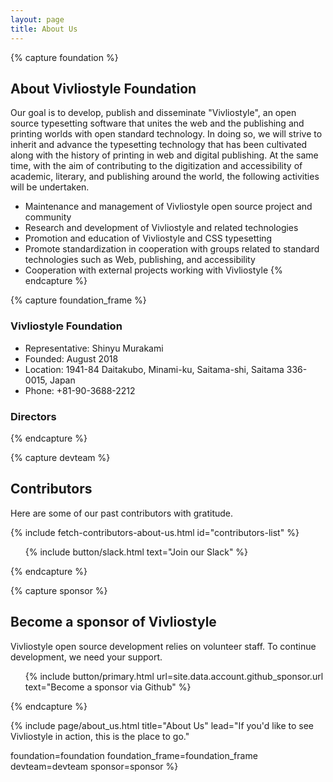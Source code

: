 ```yaml
---
layout: page
title: About Us
---
```



{% capture foundation %}
## About Vivliostyle Foundation

Our goal is to develop, publish and disseminate "Vivliostyle", an open source typesetting software that unites the web and the publishing and printing worlds with open standard technology. In doing so, we will strive to inherit and advance the typesetting technology that has been cultivated along with the history of printing in web and digital publishing. At the same time, with the aim of contributing to the digitization and accessibility of academic, literary, and publishing around the world, the following activities will be undertaken.

- Maintenance and management of Vivliostyle open source project and community
- Research and development of Vivliostyle and related technologies
- Promotion and education of Vivliostyle and CSS typesetting
- Promote standardization in cooperation with groups related to standard technologies such as Web, publishing, and accessibility
- Cooperation with external projects working with Vivliostyle
{% endcapture %}


{% capture foundation_frame %}
### Vivliostyle Foundation

- Representative: Shinyu Murakami
- Founded: August 2018
- Location: 1941-84 Daitakubo, Minami-ku, Saitama-shi, Saitama 336-0015, Japan
- Phone: +81-90-3688-2212

### Directors
{% endcapture %}


{% capture devteam %}
## Contributors

Here are some of our past contributors with gratitude.

<ul class="list--small" id="contributors-list"></ul>
{% include fetch-contributors-about-us.html id="contributors-list" %}

<ol class="list--medium">
  {% include button/slack.html text="Join our Slack" %}
</ol>
{% endcapture %}


{% capture sponsor %}
## Become a sponsor of Vivliostyle

Vivliostyle open source development relies on volunteer staff. To continue development, we need your support.

<ol class="list--medium">
  {% include button/primary.html url=site.data.account.github_sponsor.url text="Become a sponsor via Github" %}
  <!-- {% include button/primary.html url=site.data.account.congrant.url text="Donate by credit card payment (to congrant)" %} -->
</ol>
{% endcapture %}


{% include page/about_us.html
  title="About Us"
  lead="If you'd like to see Vivliostyle in action, this is the place to go."

  foundation=foundation
  foundation_frame=foundation_frame
  devteam=devteam
  sponsor=sponsor
%}
